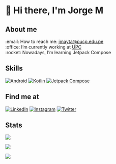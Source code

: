 # 👋 Hi there, I'm Jorge M

## About me
<p>
  :email: How to reach me: 
  <a href='mailto:jmayta@upc.edu.pe'>jmayta@pucp.edu.pe</a></br>
  :office: I’m currently working at <a href='https://www.upc.edu.pe/'>UPC</a></br>
  :rocket: Nowadays, I’m learning Jetpack Compose</br>
</p>  

## Skills
[![Android](https://img.shields.io/badge/Android-3DDC84?style=for-the-badge&logo=android&logoColor=white&labelColor=101010)](https://developer.android.com/)
[![Kotlin](https://img.shields.io/badge/Kotlin-0095D5?style=for-the-badge&logo=kotlin&logoColor=white&labelColor=101010)](https://kotlinlang.org/)
[![Jetpack Compose](https://img.shields.io/badge/Jetpack_Compose-3DDC84?style=for-the-badge&logo=android-studio&logoColor=white&labelColor=101010)](https://developer.android.com/jetpack/compose)

## Find me at
[![LinkedIn](https://img.shields.io/badge/LinkedIn-Jorge_Mayta-0077B5?style=for-the-badge&logo=linkedin&logoColor=white&labelColor=101010)](https://www.linkedin.com/in/jorgemayta/?locale=en_US)
[![Instagram](https://img.shields.io/badge/Instagram-@jmayta84-E4405F?style=for-the-badge&logo=instagram&logoColor=white&labelColor=101010)](https://www.instagram.com/jmayta84/)
[![Twitter](https://img.shields.io/badge/Twitter-@sleepy1984-1DA1F2?style=for-the-badge&logo=twitter&logoColor=white&labelColor=101010)](https://twitter.com/sleepy1984)

## Stats
<p><img align="center" src="https://github-readme-streak-stats.herokuapp.com/?user=jmayta1984"/></p>
<p><img align="center" src="https://github-readme-stats.vercel.app/api?username=jmayta1984&show_icons=true&count_private=true"/></p>
<p><img align="center" src="https://github-readme-stats.vercel.app/api/top-langs/?username=jmayta1984&layout=compact"/></p>


